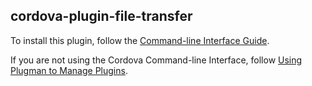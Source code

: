 cordova-plugin-file-transfer
----------------------------
To install this plugin, follow the [Command-line Interface Guide](http://cordova.apache.org/docs/en/edge/guide_cli_index.md.html#The%20Command-line%20Interface).

If you are not using the Cordova Command-line Interface, follow [Using Plugman to Manage Plugins](http://cordova.apache.org/docs/en/edge/guide_plugin_ref_plugman.md.html).
